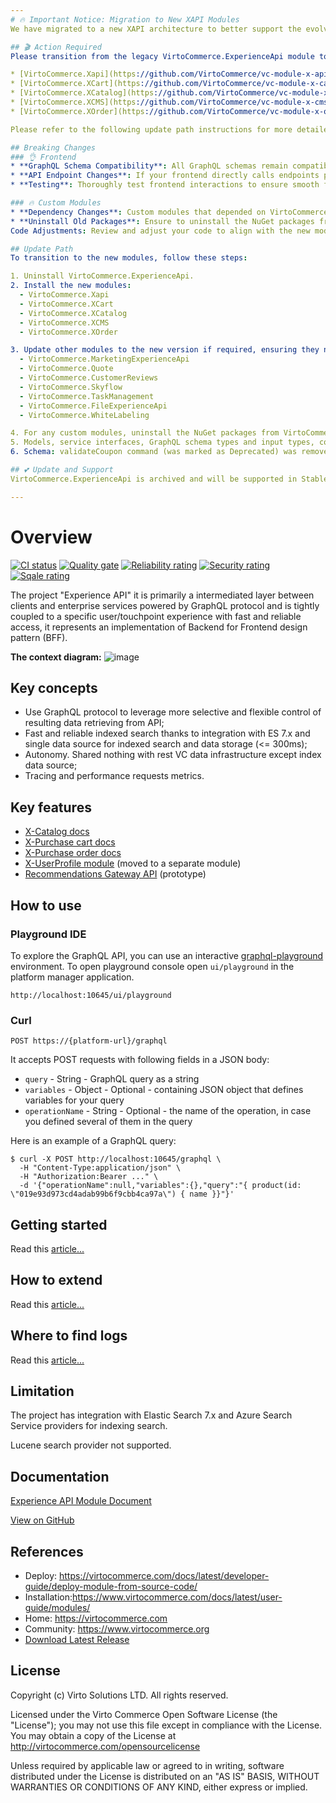 ```yaml
---
# 🔥 Important Notice: Migration to New XAPI Modules
We have migrated to a new XAPI architecture to better support the evolving needs of our business API with GraphQL. The VirtoCommerce.ExperienceApi module has been replaced with a suite of new, more specialized modules. This change is part of our effort to simplify business API development and streamline our release cycle.

## 🎬 Action Required
Please transition from the legacy VirtoCommerce.ExperienceApi module to the new modules listed below:

* [VirtoCommerce.Xapi](https://github.com/VirtoCommerce/vc-module-x-api): Core business API module.
* [VirtoCommerce.XCart](https://github.com/VirtoCommerce/vc-module-x-cart): Handles cart-related functionalities.
* [VirtoCommerce.XCatalog](https://github.com/VirtoCommerce/vc-module-x-catalog): Manages catalog-related operations.
* [VirtoCommerce.XCMS](https://github.com/VirtoCommerce/vc-module-x-cms): Content management system integration.
* [VirtoCommerce.XOrder](https://github.com/VirtoCommerce/vc-module-x-order): Manages order processing.

Please refer to the following update path instructions for more detailed guidance on updating the new modules.

## Breaking Changes
### 👌 Frontend
* **GraphQL Schema Compatibility**: All GraphQL schemas remain compatible, so no frontend modifications are required directly due to schema changes.
* **API Endpoint Changes**: If your frontend directly calls endpoints provided by VirtoCommerce.ExperienceApi, verify and update the endpoint URLs to match the new module structure if necessary.
* **Testing**: Thoroughly test frontend interactions to ensure smooth functionality with the new backend modules.

### 🔥 Custom Modules
* **Dependency Changes**: Custom modules that depended on VirtoCommerce.ExperienceApi will need to be updated to depend on the appropriate new modules (VirtoCommerce.Xapi, VirtoCommerce.XCart, VirtoCommerce.XCatalog, VirtoCommerce.XCMS, VirtoCommerce.XOrder).
* **Uninstall Old Packages**: Ensure to uninstall the NuGet packages from VirtoCommerce.ExperienceApi and replace them with the new packages.
Code Adjustments: Review and adjust your code to align with the new module structures and namespaces.

## Update Path
To transition to the new modules, follow these steps:

1. Uninstall VirtoCommerce.ExperienceApi.
2. Install the new modules:
  - VirtoCommerce.Xapi
  - VirtoCommerce.XCart
  - VirtoCommerce.XCatalog
  - VirtoCommerce.XCMS
  - VirtoCommerce.XOrder

3. Update other modules to the new version if required, ensuring they now depend on VirtoCommerce.Xapi:
  - VirtoCommerce.MarketingExperienceApi
  - VirtoCommerce.Quote
  - VirtoCommerce.CustomerReviews
  - VirtoCommerce.Skyflow
  - VirtoCommerce.TaskManagement
  - VirtoCommerce.FileExperienceApi
  - VirtoCommerce.WhiteLabeling

4. For any custom modules, uninstall the NuGet packages from VirtoCommerce.ExperienceApi and replace them with the new ones.
5. Models, service interfaces, GraphQL schema types and input types, commands, queries and aggregates are moved to respective Core projects of the new modules (XCatalog.Core. XCart.Core, etc) with namespaces adjusted. Data projects contain service implementations, command and query builders, command and query handlers, and middleware.
6. Schema: validateCoupon command (was marked as Deprecated) was removed, use validateCoupon query.

## 💕 Update and Support
VirtoCommerce.ExperienceApi is archived and will be supported in Stable 8 and Stable 9 releases. Future developments will focus on the new VirtoCommerce.Xapi and related modules. The latest Edge release has adopted the new modules.

---
```


# Overview

[![CI status](https://github.com/VirtoCommerce/vc-module-experience-api/workflows/Module%20CI/badge.svg?branch=dev)](https://github.com/VirtoCommerce/vc-module-experience-api/actions?query=workflow%3A"Module+CI") [![Quality gate](https://sonarcloud.io/api/project_badges/measure?project=VirtoCommerce_vc-module-experience-api&metric=alert_status&branch=dev)](https://sonarcloud.io/dashboard?id=VirtoCommerce_vc-module-experience-api) [![Reliability rating](https://sonarcloud.io/api/project_badges/measure?project=VirtoCommerce_vc-module-experience-api&metric=reliability_rating&branch=dev)](https://sonarcloud.io/dashboard?id=VirtoCommerce_vc-module-experience-api) [![Security rating](https://sonarcloud.io/api/project_badges/measure?project=VirtoCommerce_vc-module-experience-api&metric=security_rating&branch=dev)](https://sonarcloud.io/dashboard?id=VirtoCommerce_vc-module-experience-api) [![Sqale rating](https://sonarcloud.io/api/project_badges/measure?project=VirtoCommerce_vc-module-experience-api&metric=sqale_rating&branch=dev)](https://sonarcloud.io/dashboard?id=VirtoCommerce_vc-module-experience-api)

The project "Experience API" it is primarily a intermediated layer between clients and enterprise  services powered by GraphQL protocol and is tightly coupled to a specific user/touchpoint  experience with fast and reliable access, it represents an implementation of Backend for Frontend design pattern (BFF).

**The context diagram:**
![image](https://user-images.githubusercontent.com/7566324/84039908-38258300-a9a2-11ea-9421-2c51462d69af.png)

## Key concepts
- Use GraphQL protocol to leverage more selective and flexible control of resulting data retrieving from API;
- Fast and reliable indexed search thanks to integration with ES 7.x  and single data source for indexed search and data storage (<= 300ms);
- Autonomy. Shared nothing with rest VC data infrastructure except index data source;
- Tracing and performance requests metrics.

## Key features
- [X-Catalog docs](./docs/x-catalog-reference.md)
- [X-Purchase cart docs](./docs/x-purchase-cart-reference.md)
- [X-Purchase order docs](./docs/x-purchase-order-reference.md)
- [X-UserProfile module](https://github.com/VirtoCommerce/vc-module-profile-experience-api) (moved to a separate module)
- [Recommendations Gateway API](./docs/gateway-api-reference.md) (prototype)

## How to use
### Playground IDE
To explore the GraphQL API, you can use an interactive  [graphql-playground](https://github.com/prisma-labs/graphql-playground) environment.
To open playground console open  `ui/playground` in the platform manager application.
```
http://localhost:10645/ui/playground
```
### Curl
```curl
POST https://{platform-url}/graphql
```
It accepts POST requests with following fields in a JSON body:
- `query` - String - GraphQL query as a string
- `variables` - Object - Optional - containing JSON object that defines variables for your query
- `operationName` - String - Optional - the name of the operation, in case you defined several of them in the query

Here is an example of a GraphQL query:
```curl
$ curl -X POST http://localhost:10645/graphql \
  -H "Content-Type:application/json" \
  -H "Authorization:Bearer ..." \
  -d '{"operationName":null,"variables":{},"query":"{ product(id: \"019e93d973cd4adab99b6f9cbb4ca97a\") { name }}"}'
```
## Getting started
Read this [article...](docs/getting-started.md)

## How to extend
Read this [article...](docs/x-api-extensions.md)

## Where to find logs
Read this [article...](docs/application-insights-integration.md)

## Limitation

The project has integration with Elastic Search 7.x and Azure Search Service providers for indexing search.

Lucene search provider not supported.
## Documentation

[Experience API Module Document](/docs/index.md)

[View on GitHub](https://github.com/VirtoCommerce/vc-module-experience-api)

## References
* Deploy: https://virtocommerce.com/docs/latest/developer-guide/deploy-module-from-source-code/
* Installation:https://www.virtocommerce.com/docs/latest/user-guide/modules/
* Home: https://virtocommerce.com
* Community: https://www.virtocommerce.org
* [Download Latest Release](https://github.com/VirtoCommerce/vc-module-experience-api/releases)

## License
Copyright (c) Virto Solutions LTD.  All rights reserved.

Licensed under the Virto Commerce Open Software License (the "License"); you
may not use this file except in compliance with the License. You may
obtain a copy of the License at http://virtocommerce.com/opensourcelicense

Unless required by applicable law or agreed to in writing, software
distributed under the License is distributed on an "AS IS" BASIS,
WITHOUT WARRANTIES OR CONDITIONS OF ANY KIND, either express or
implied.
